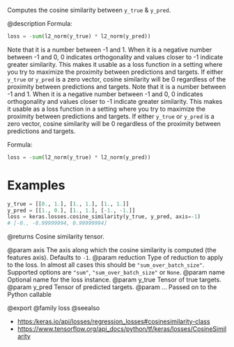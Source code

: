 Computes the cosine similarity between `y_true` & `y_pred`.

@description
Formula:
```python
loss = -sum(l2_norm(y_true) * l2_norm(y_pred))
```

Note that it is a number between -1 and 1. When it is a negative number
between -1 and 0, 0 indicates orthogonality and values closer to -1
indicate greater similarity. This makes it usable as a loss function in a
setting where you try to maximize the proximity between predictions and
targets. If either `y_true` or `y_pred` is a zero vector, cosine
similarity will be 0 regardless of the proximity between predictions
and targets.
Note that it is a number between -1 and 1. When it is a negative number
between -1 and 0, 0 indicates orthogonality and values closer to -1
indicate greater similarity. This makes it usable as a loss function in a
setting where you try to maximize the proximity between predictions and
targets. If either `y_true` or `y_pred` is a zero vector, cosine similarity
will be 0 regardless of the proximity between predictions and targets.

Formula:

```python
loss = -sum(l2_norm(y_true) * l2_norm(y_pred))
```

# Examples
```python
y_true = [[0., 1.], [1., 1.], [1., 1.]]
y_pred = [[1., 0.], [1., 1.], [-1., -1.]]
loss = keras.losses.cosine_similarity(y_true, y_pred, axis=-1)
# [-0., -0.99999994, 0.99999994]
```

@returns
Cosine similarity tensor.

@param axis The axis along which the cosine similarity is computed
    (the features axis). Defaults to `-1`.
@param reduction Type of reduction to apply to the loss. In almost all cases
    this should be `"sum_over_batch_size"`.
    Supported options are `"sum"`, `"sum_over_batch_size"` or `None`.
@param name Optional name for the loss instance.
@param y_true Tensor of true targets.
@param y_pred Tensor of predicted targets.
@param ... Passed on to the Python callable

@export
@family loss
@seealso
+ <https:/keras.io/api/losses/regression_losses#cosinesimilarity-class>
+ <https://www.tensorflow.org/api_docs/python/tf/keras/losses/CosineSimilarity>
